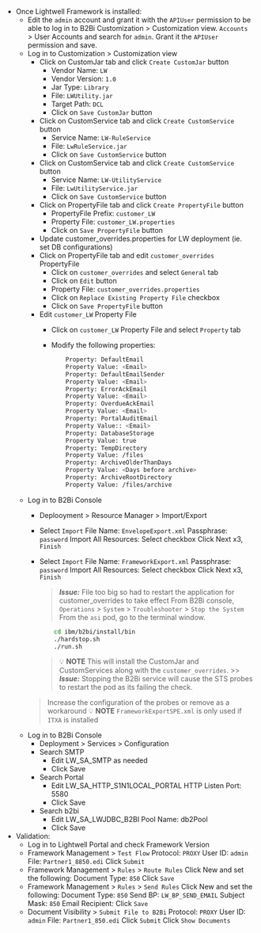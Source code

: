 - Once Lightwell Framework is installed:
    - Edit the `admin` account and grant it with the `APIUser` permission to be able to log in to B2Bi Customization > Customization view.
        `Accounts` > User Accounts and search for `admin`.
        Grant it the `APIUser` permission and save.
    - Log in to Customization > Customization view
        - Click on CustomJar tab and click `Create CustomJar` button
            - Vendor Name: `LW`
            - Vendor Version: `1.0`
            - Jar Type: `Library`
            - File: `LWUtility.jar`
            - Target Path: `DCL`
            - Click on `Save CustomJar` button
        - Click on CustomService tab and click `Create CustomService` button
            - Service Name: `LW-RuleService`
            - File: `LwRuleService.jar`
            - Click on `Save CustomService` button
        - Click on CustomService tab and click `Create CustomService` button
            - Service Name: `LW-UtilityService`
            - File: `LwUtilityService.jar`
            - Click on `Save CustomService` button
        - Click on PropertyFile tab and click `Create PropertyFile` button
            - PropertyFile Prefix: `customer_LW`
            - Property File: `customer_LW.properties`
            - Click on `Save PropertyFile` button
        - Update customer_overrides.properties for LW deployment (ie. set DB configurations)
        - Click on PropertyFile tab and edit `customer_overrides` PropertyFile
            - Click on `customer_overrides` and select `General` tab
            - Click on `Edit` button
            - Property File: `customer_overrides.properties`
            - Click on `Replace Existing Property File` checkbox
            - Click on `Save PropertyFile` button
        - Edit `customer_LW` Property File
            - Click on `customer_LW` Property File and select `Property` tab
            - Modify the following properties:
               
                ```bash
                    Property: DefaultEmail
                    Property Value: <Email>
                    Property: DefaultEmailSender
                    Property Value: <Email>
                    Property: ErrorAckEmail
                    Property Value: <Email>
                    Property: OverdueAckEmail
                    Property Value: <Email>
                    Property: PortalAuditEmail
                    Property Value:: <Email>
                    Property: DatabaseStorage
                    Property Value: true
                    Property: TempDirectory
                    Property Value: /files
                    Property: ArchiveOlderThanDays
                    Property Value: <Days before archive>
                    Property: ArchiveRootDirectory
                    Property Value: /files/archive
                ```
    - Log in to B2Bi Console
        - Deplooyment > Resource Manager > Import/Export
        - Select `Import`
            File Name: `EnvelopeExport.xml`
            Passphrase: `password`
            Import All Resources: Select checkbox
            Click Next x3, `Finish`
        - Select `Import`
            File Name: `FrameworkExport.xml`
            Passphrase: `password`
            Import All Resources: Select checkbox
            Click Next x3, `Finish`
            > ***Issue:*** File too big so had to restart the application for customer_overrides to take effect
                From B2Bi console, `Operations` > `System` > `Troubleshooter` > `Stop the System`
                From the `asi` pod, go to the terminal window.
                    
            ```bash
                cd ibm/b2bi/install/bin
                ./hardstop.sh
                ./run.sh
            ```
            >  💡 **NOTE**
            > This will install the CustomJar and CustomServices along with the `customer_overrides`.
                >> ***Issue:*** Stopping the B2Bi service will cause the STS probes to restart the pod as its failing the check.
        > Increase the configuration of the probes or remove as a workaround
        >  💡 **NOTE** `FrameworkExportSPE.xml` is only used if `ITXA` is installed
    - Log in to B2Bi Console
        - Deployment > Services > Configuration
        - Search SMTP
            - Edit LW_SA_SMTP as needed
            - Click Save
        - Search Portal
            - Edit LW_SA_HTTP_S1N1LOCAL_PORTAL
                HTTP Listen Port: 5580
            - Click Save
        - Search b2bi
            - Edit LW_SA_LWJDBC_B2BI
                Pool Name: db2Pool
            - Click Save
- Validation:
    - Log in to Lightwell Portal and check Framework Version
    - Framework Management > `Test Flow`
        Protocol: `PROXY`
        User ID: `admin`
        File: `Partner1_8850.edi`
        Click `Submit`
    - Framework Management > `Rules` > `Route Rules`
        Click New and set the following:
            Document Type: `850`
            Click `Save`
    - Framework Management > `Rules` > `Send Rules`
        Click New and set the following:
            Document Type: `850`
            Send BP: `LW_BP_SEND_EMAIL`
            Subject Mask: `850`
            Email Recipient: <Email>
            Click `Save`
    - Document Visibility > `Submit File to B2Bi`
        Protocol: `PROXY`
        User ID: `admin`
        File: `Partner1_850.edi`
        Click `Submit`
        Click `Show Documents`
